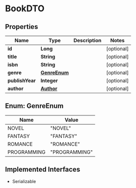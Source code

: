 

# BookDTO


## Properties

| Name | Type | Description | Notes |
|------------ | ------------- | ------------- | -------------|
|**id** | **Long** |  |  [optional] |
|**title** | **String** |  |  [optional] |
|**isbn** | **String** |  |  [optional] |
|**genre** | [**GenreEnum**](#GenreEnum) |  |  [optional] |
|**publishYear** | **Integer** |  |  [optional] |
|**author** | [**Author**](Author.md) |  |  [optional] |



## Enum: GenreEnum

| Name | Value |
|---- | -----|
| NOVEL | &quot;NOVEL&quot; |
| FANTASY | &quot;FANTASY&quot; |
| ROMANCE | &quot;ROMANCE&quot; |
| PROGRAMMING | &quot;PROGRAMMING&quot; |


## Implemented Interfaces

* Serializable


